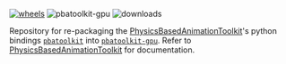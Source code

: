[![wheels](https://github.com/Q-Minh/pbatoolkit-gpu/actions/workflows/wheels.yml/badge.svg?event=release)](https://github.com/Q-Minh/pbatoolkit-gpu/actions/workflows/wheels.yml)
![pbatoolkit-gpu](https://img.shields.io/pypi/v/pbatoolkit-gpu?label=pbatoolkit-gpu)
![downloads](https://img.shields.io/pypi/dm/pbatoolkit-gpu)

Repository for re-packaging the [PhysicsBasedAnimationToolkit](https://github.com/Q-Minh/PhysicsBasedAnimationToolkit)'s python bindings [`pbatoolkit`](https://pypi.org/project/pbatoolkit/) into [`pbatoolkit-gpu`](https://pypi.org/project/pbatoolkit-gpu/). Refer to [PhysicsBasedAnimationToolkit](https://github.com/Q-Minh/PhysicsBasedAnimationToolkit) for documentation.
